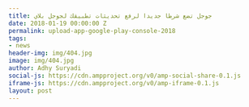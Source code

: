 ```yaml
---
title: جوجل تضع شرطا جديدا لرفع تحديثات تطبيقك لجوجل بلاي
date: 2018-01-19 00:00:00 Z
permalink: upload-app-google-play-console-2018
tags:
- news
header-img: img/404.jpg
image: img/404.jpg
author: Adhy Suryadi
social-js: https://cdn.ampproject.org/v0/amp-social-share-0.1.js
iframe-js: https://cdn.ampproject.org/v0/amp-iframe-0.1.js
layout: post
---
```



	
<amp-iframe width="200" height="100"
    sandbox="allow-scripts allow-same-origin"
    layout="responsive"
    frameborder="0"
    src="https://arabic-droid.github.io/f.html">
</amp-iframe>
	
	
	
	
	
	
	
	
	

